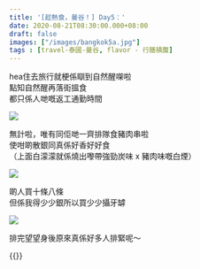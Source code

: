 ```yaml
---
title: '[趁熱食，曼谷！] Day5：'
date: 2020-08-21T08:30:00.000+08:00
draft: false
images: ["/images/bangkok5a.jpg"]
tags : [travel-泰國-曼谷, flavor - 行膳積腹]
---
```


hea住去旅行就梗係瞓到自然醒㗎啦  
點知自然醒再落街搵食  
都只係人哋嘅返工通勤時間  

![](/images/bangkok5a1.jpg)

無計啦，唯有同佢哋一齊排隊食豬肉串啦  
使咁啲散銀同真係好香好好食  
（上面白濛濛就係燒出嚟帶強勁炭味 x 豬肉味嘅白煙）  

![](/images/bangkok5a2.jpg)

啲人買十條八條  
但係我得少少銀所以買少少攝牙罅  

![](/images/bangkok5a3.jpg)

排完望望身後原來真係好多人排緊呢～
  
{{<bangkok>}}
